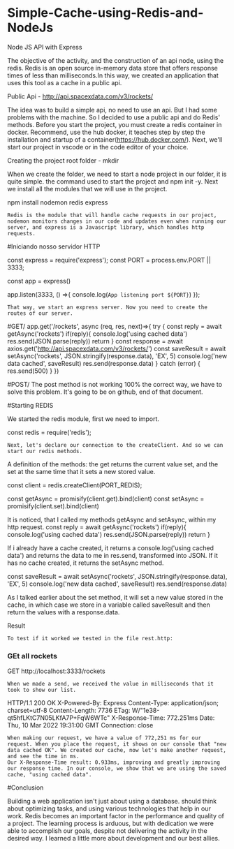 # Simple-Cache-using-Redis-and-NodeJs
Node JS API with Express

The objective of the activity, and the construction of an api node, using the redis.
Redis is an open source in-memory data store that offers response times of less than milliseconds.In this way, we created an application that uses this tool as a cache in a public api.

Public Api - http://api.spacexdata.com/v3/rockets/

The idea was to build a simple api, no need to use an api. But I had some problems with the machine. So I decided to use a public api and do Redis' methods.
Before you start the project, you must create a redis container in docker. Recommend, use the hub docker, it teaches step by step the installation and startup of a container(https://hub.docker.com/).
Next, we'll start our project in vscode or in the code editor of your choice.

Creating the project root folder - mkdir <nome-da-pasta>

When we create the folder, we need to start a node project in our folder, it is quite simple. the command used to start the project and npm init -y. Next we install all the modules that we will use in the project.

npm install nodemon redis express

	Redis is the module that will handle cache requests in our project, nodemon monitors changes in our code and updates even when running our server, and express is a Javascript library, which handles http requests.

#Iniciando nosso servidor HTTP

const express = require('express');
const PORT = process.env.PORT || 3333;
 
const app = express()
 
app.listen(3333, () =>{
   console.log(`App listening port ${PORT}`)
});


	That way, we start an express server. Now you need to create the routes of our server.

#GET/
app.get('/rockets', async (req, res, next)=>{
   try {
       const reply = await getAsync('rockets')
       if(reply){
           console.log('using cached data')
           res.send(JSON.parse(reply))
           return
       }
     const response = await       axios.get('http://api.spacexdata.com/v3/rockets/')
       const saveResult = await setAsync('rockets', JSON.stringify(response.data), 'EX', 5)
       console.log('new data cached', saveResult)
       res.send(response.data)
   } catch (error) {
       res.send(500)
   }
})


#POST/
The post method is not working 100% the correct way, we have to solve this problem. It's going to be on github, end of that document.

#Starting REDIS

We started the redis module, first we need to import.

const redis = require('redis');

	Next, let's declare our connection to the createClient. And so we can start our redis methods.

A definition of the methods:
the get returns the current value set, and the set at the same time that it sets a new stored value.



const client = redis.createClient(PORT_REDIS);
 
const getAsync = promisify(client.get).bind(client)
const setAsync = promisify(client.set).bind(client)

It is noticed, that I called my methods getAsync and setAsync, within my http request.
const reply = await getAsync('rockets')
       if(reply){
           console.log('using cached data')
           res.send(JSON.parse(reply))
           return
       }

If i already have a cache created, it returns a console.log('using cached data') and returns the data to me in res.send, transformed into JSON.
If it has no cache created, it returns the setAsync method.

const saveResult = await setAsync('rockets', JSON.stringify(response.data), 'EX', 5)
       console.log('new data cached', saveResult)
       res.send(response.data)

As I talked earlier about the set method, it will set a new value stored in the cache, in which case we store in a variable called saveResult and then return the values with a response.data.

Result

	To test if it worked we tested in the file rest.http:
### GEt all rockets
 
GET http://localhost:3333/rockets

	When we made a send, we received the value in milliseconds that it took to show our list.

HTTP/1.1 200 OK
X-Powered-By: Express
Content-Type: application/json; charset=utf-8
Content-Length: 7736
ETag: W/"1e38-qt5hfLKtC7N05LKfA7P+FqW6WTc"
X-Response-Time: 772.251ms
Date: Thu, 10 Mar 2022 19:31:00 GMT
Connection: close

	When making our request, we have a value of 772,251 ms for our request. When you place the request, it shows on our console that "new data cached OK". We created our cache, now let's make another request, and see the time in ms.
	Our X-Response-Time result: 0.933ms, improving and greatly improving our response time. In our console, we show that we are using the saved cache, "using cached data".

#Conclusion

Building a web application isn't just about using a database. should think about optimizing tasks, and using various technologies that help in our work. Redis becomes an important factor in the performance and quality of a project. The learning process is arduous, but with dedication we were able to accomplish our goals, despite not delivering the activity in the desired way. I learned a little more about development and our best allies.
